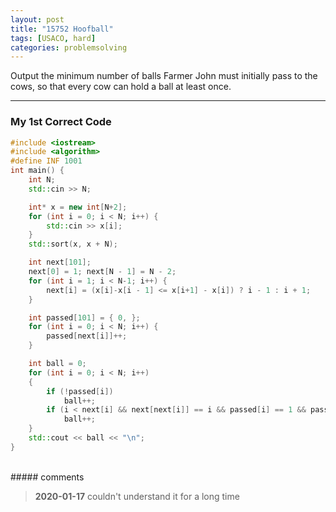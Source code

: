 ```yaml
---
layout: post
title: "15752 Hoofball"
tags: [USACO, hard]
categories: problemsolving
---
```


Output the minimum number of balls Farmer John must initially pass to the cows, so that every cow can hold a ball at least once.

---

### My 1st Correct Code

```c++
#include <iostream>
#include <algorithm>
#define INF 1001
int main() {
	int N;
	std::cin >> N;

	int* x = new int[N+2];
	for (int i = 0; i < N; i++) {
		std::cin >> x[i];
	}
	std::sort(x, x + N);

	int next[101];
	next[0] = 1; next[N - 1] = N - 2;
	for (int i = 1; i < N-1; i++) {
		next[i] = (x[i]-x[i - 1] <= x[i+1] - x[i]) ? i - 1 : i + 1;
	}

	int passed[101] = { 0, };
	for (int i = 0; i < N; i++) {
		passed[next[i]]++;
	}

	int ball = 0;
	for (int i = 0; i < N; i++)
	{
		if (!passed[i])
			ball++;
		if (i < next[i] && next[next[i]] == i && passed[i] == 1 && passed[next[i]] == 1)
			ball++;
	}
	std::cout << ball << "\n";
}
```

<br>
##### comments

> **2020-01-17**   couldn't understand it for a long time
